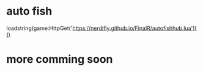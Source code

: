 # auto fish
  loadstring(game:HttpGet('https://nerdifly.github.io/FinalR/autofishhub.lua'))()

# more comming soon
